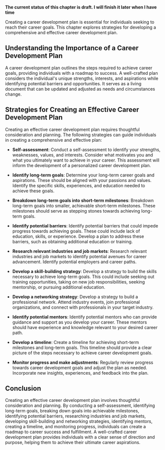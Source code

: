**The current status of this chapter is draft. I will finish it later when I have time**

Creating a career development plan is essential for individuals seeking to reach their career goals. This chapter explores strategies for developing a comprehensive and effective career development plan.

**Understanding the Importance of a Career Development Plan**
-------------------------------------------------------------

A career development plan outlines the steps required to achieve career goals, providing individuals with a roadmap to success. A well-crafted plan considers the individual's unique strengths, interests, and aspirations while identifying potential barriers and opportunities. It serves as a living document that can be updated and adjusted as needs and circumstances change.

**Strategies for Creating an Effective Career Development Plan**
----------------------------------------------------------------

Creating an effective career development plan requires thoughtful consideration and planning. The following strategies can guide individuals in creating a comprehensive and effective plan:

* **Self-assessment**: Conduct a self-assessment to identify your strengths, weaknesses, values, and interests. Consider what motivates you and what you ultimately want to achieve in your career. This assessment will inform the development of a personalized career development plan.

* **Identify long-term goals**: Determine your long-term career goals and aspirations. These should be aligned with your passions and values. Identify the specific skills, experiences, and education needed to achieve these goals.

* **Breakdown long-term goals into short-term milestones**: Breakdown long-term goals into smaller, achievable short-term milestones. These milestones should serve as stepping stones towards achieving long-term goals.

* **Identify potential barriers**: Identify potential barriers that could impede progress towards achieving goals. These could include lack of education, skills, or experience. Develop a plan to address these barriers, such as obtaining additional education or training.

* **Research relevant industries and job markets**: Research relevant industries and job markets to identify potential avenues for career advancement. Identify potential employers and career paths.

* **Develop a skill-building strategy**: Develop a strategy to build the skills necessary to achieve long-term goals. This could include seeking out training opportunities, taking on new job responsibilities, seeking mentorship, or pursuing additional education.

* **Develop a networking strategy**: Develop a strategy to build a professional network. Attend industry events, join professional organizations, and connect with professionals in your target industry.

* **Identify potential mentors**: Identify potential mentors who can provide guidance and support as you develop your career. These mentors should have experience and knowledge relevant to your desired career path.

* **Develop a timeline**: Create a timeline for achieving short-term milestones and long-term goals. This timeline should provide a clear picture of the steps necessary to achieve career development goals.

* **Monitor progress and make adjustments**: Regularly review progress towards career development goals and adjust the plan as needed. Incorporate new insights, experiences, and feedback into the plan.

**Conclusion**
--------------

Creating an effective career development plan involves thoughtful consideration and planning. By conducting a self-assessment, identifying long-term goals, breaking down goals into achievable milestones, identifying potential barriers, researching industries and job markets, developing skill-building and networking strategies, identifying mentors, creating a timeline, and monitoring progress, individuals can create a roadmap to career success and fulfillment. A well-crafted career development plan provides individuals with a clear sense of direction and purpose, helping them to achieve their ultimate career aspirations.
